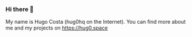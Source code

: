 ### Hi there 👋

My name is Hugo Costa (hug0hq on the Internet).
You can find more about me and my projects on https://hug0.space
